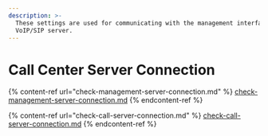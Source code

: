 ```yaml
---
description: >-
  These settings are used for communicating with the management interface of the
  VoIP/SIP server.
---
```


# Call Center Server Connection

{% content-ref url="check-management-server-connection.md" %}
[check-management-server-connection.md](check-management-server-connection.md)
{% endcontent-ref %}

{% content-ref url="check-call-server-connection.md" %}
[check-call-server-connection.md](check-call-server-connection.md)
{% endcontent-ref %}
